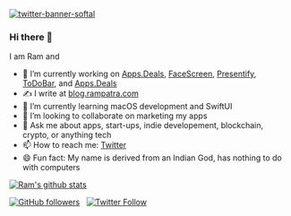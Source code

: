 [![twitter-banner-softal](https://github.com/user-attachments/assets/d032340f-2de7-4b4a-ba7f-850dfa315e44)](https://rampatra.com)
<!--
<a href="https://softal.io"><img width="1680" alt="twitter_cover_upgrade_presentation" src="https://user-images.githubusercontent.com/2862724/158058079-1c27a19c-d036-40f2-896c-f6406534b745.png"></a>
-->


### Hi there 👋

I am Ram and

- 🔭 I’m currently working on [Apps.Deals](https://apps.deals), [FaceScreen](https://apps.apple.com/app/id6702028512), [Presentify](https://apps.apple.com/app/id1507246666),  [ToDoBar](https://apps.apple.com/app/id6470928617), and [Apps.Deals](https://www.apps.deals)
- ✍️  I write at [blog.rampatra.com](https://blog.rampatra.com)
- 🌱 I’m currently learning macOS development and SwiftUI
- 👯 I’m looking to collaborate on marketing my apps
- 💬 Ask me about apps, start-ups, indie developement, blockchain, crypto, or anything tech
- 📫 How to reach me: [Twitter](https://twitter.com/rampatra_)
- 😄 Fun fact: My name is derived from an Indian God, has nothing to do with computers

[![Ram's github stats](https://github-readme-stats.vercel.app/api?username=rampatra&count_private=true&show_icons=true&icon_color=2f80ed)](https://rampatra.com)

[![GitHub followers](https://img.shields.io/github/followers/rampatra?label=Follow%20%40rampatra&style=social)](https://github.com/rampatra) &nbsp;
[![Twitter Follow](https://img.shields.io/twitter/follow/ram__patra?style=social)](https://twitter.com/ram__patra)
